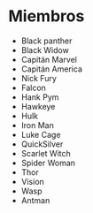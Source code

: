 # Miembros

- Black panther
- Black Widow
- Capitán Marvel
- Capitán America
- Nick Fury
- Falcon
- Hank Pym
- Hawkeye
- Hulk
- Iron Man
- Luke Cage
- QuickSilver
- Scarlet Witch
- Spider Woman
- Thor
- Vision
- Wasp
- Antman
